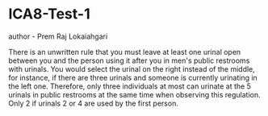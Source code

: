 # ICA8-Test-1
author - Prem Raj Lokaiahgari

There is an unwritten rule that you must leave at least one urinal open between you and the person using it after you in men's public restrooms with urinals. You would select the urinal on the right instead of the middle, for instance, if there are three urinals and someone is currently urinating in the left one. Therefore, only three individuals at most can urinate at the 5 urinals in public restrooms at the same time when observing this regulation. Only 2 if urinals 2 or 4 are used by the first person.
